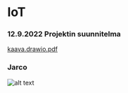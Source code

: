 # IoT
### 12.9.2022 Projektin suunnitelma
[kaava.drawio.pdf](https://github.com/Ljerry6/IoT/files/9545925/kaava.drawio.pdf)
### Jarco
![alt text](http://url/to/img.png)
